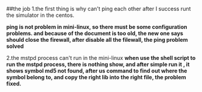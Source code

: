 ##the job
1.the first thing is why can't ping each other after I success runt the simulator in the centos.

**ping is not problem in mini-linux, so there must be some configuration problems. and because of the document is too old, the new one says should close the firewall, after disable all the filewall, the ping problem solved**

2.the mstpd process can't run in the mini-linux
**when use the shell script to run the mstpd process, there is nothing show, and after simple run it , it shows symbol md5 not found, after us command to find out where the symbol belong to, and copy the right lib into the right file, the problem fixed.**


